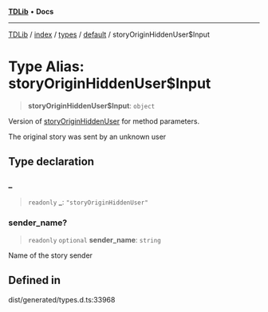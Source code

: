 [**TDLib**](../../../../../../README.md) • **Docs**

***

[TDLib](../../../../../../modules.md) / [index](../../../../../README.md) / [types](../../../README.md) / [default](../README.md) / storyOriginHiddenUser$Input

# Type Alias: storyOriginHiddenUser$Input

> **storyOriginHiddenUser$Input**: `object`

Version of [storyOriginHiddenUser](storyOriginHiddenUser.md) for method parameters.

The original story was sent by an unknown user

## Type declaration

### \_

> `readonly` **\_**: `"storyOriginHiddenUser"`

### sender\_name?

> `readonly` `optional` **sender\_name**: `string`

Name of the story sender

## Defined in

dist/generated/types.d.ts:33968
